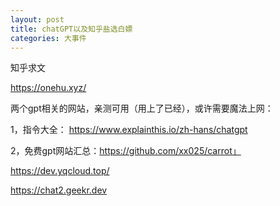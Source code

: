```yaml
---
layout: post
title: chatGPT以及知乎盐选白嫖
categories: 大事件
---
```


知乎求文

https://onehu.xyz/



两个gpt相关的网站，亲测可用（用上了已经），或许需要魔法上网：

 1，指令大全： https://www.explainthis.io/zh-hans/chatgpt 

2，免费gpt网站汇总：https://github.com/xx025/carrot」


https://dev.yqcloud.top/

https://chat2.geekr.dev
